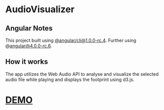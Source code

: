 # AudioVisualizer

## Angular Notes

This project built using [@angular/cli@1.0.0-rc.4](https://github.com/angular/angular-cli).
Further using @angular@4.0.0-rc.6.

## How it works

The app utilizes the Web Audio API to analyse and visualize the selected audio file while playing and displays the footprint using d3.js.

# [DEMO](https://bohoffi.github.io/angular-audio-footprint/dist/index)
